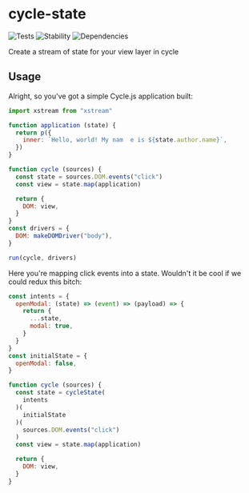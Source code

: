 # cycle-state

![Tests][BADGE_TRAVIS]
![Stability][BADGE_STABILITY]
![Dependencies][BADGE_DEPENDENCY]

Create a stream of state for your view layer in cycle

## Usage

Alright, so you've got a simple Cycle.js application built:

``` javascript
import xstream from "xstream"

function application (state) {
  return p({
    inner: `Hello, world! My nam  e is ${state.author.name}`,
  })
}

function cycle (sources) {
  const state = sources.DOM.events("click")
  const view = state.map(application)

  return {
    DOM: view,
  }
}
const drivers = {
  DOM: makeDOMDriver("body"),
}

run(cycle, drivers)
```

Here you're mapping click events into a state. Wouldn't it be cool if we could redux this bitch:

``` javascript
const intents = {
  openModal: (state) => (event) => (payload) => {
    return {
      ...state,
      modal: true,
    }
  }
}
const initialState = {
  openModal: false,
}

function cycle (sources) {
  const state = cycleState(
    intents
  )(
    initialState
  )(
    sources.DOM.events("click")
  )
  const view = state.map(application)

  return {
    DOM: view,
  }
}
```

[BADGE_TRAVIS]: https://img.shields.io/travis/krainboltgreene/cycle-state.svg?maxAge=2592000&style=flat-square
[BADGE_STABILITY]: https://img.shields.io/badge/stability-strong-green.svg?maxAge=2592000&style=flat-square
[BADGE_DEPENDENCY]: https://img.shields.io/david/krainboltgreene/cycle-state.svg?maxAge=2592000&style=flat-square
